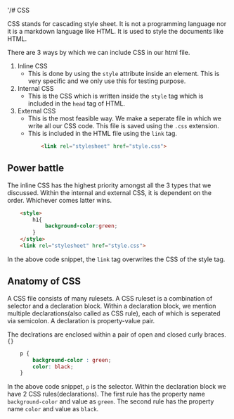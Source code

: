 '/# CSS

CSS stands for cascading style sheet. It is not a programming language nor it is a markdown language like HTML.
It is used to style the documents like HTML.

There are 3 ways by which we can include CSS in our html file.

1. Inline CSS
    - This is done by using the `style` attribute inside an element. This is very specific and we only use this for testing purpose.
2. Internal CSS
    - This is the CSS which is written inside the `style` tag which is included in the `head` tag of HTML.
3. External CSS
    - This is the most feasible way. We make a seperate file in which we write all our CSS code. This file is saved using the `.css` extension.
    - This is included in the HTML file using the `link` tag.
        ```HTML
            <link rel="stylesheet" href="style.css">
        ```

## Power battle

The inline CSS has the highest priority amongst all the 3 types that we discussed. Within the internal and external CSS, it is dependent
on the order. Whichever comes latter wins.

```HTML
    <style>
        h1{
            background-color:green;
        }
    </style>
    <link rel="stylesheet" href="style.css"> 
```
In the above code snippet, the `link` tag overwrites the CSS of the style tag.

## Anatomy of CSS 

A CSS file consists of many rulesets. A CSS ruleset is a combination of selector and a declaration block. Within a declaration block,
we mention multiple declarations(also called as CSS rule), each of which is seperated via semicolon. A declaration is property-value pair.

The declrations are enclosed within a pair of open and closed curly braces. `{}`

```CSS
    p {
        background-color : green;
        color: black;
    }
```

In the above code snippet, `p` is the selector. Within the declaration block we have 2 CSS rules(declarations). The first rule has the property name `background-color` and value as `green`. The second rule has the property name `color` and value as `black`.

